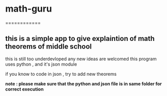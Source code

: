 # math-guru
============
## this is a simple app to give explaintion of math theorems of middle school
this is still too underdevloped any new ideas are welcomed
this program uses python , and it's json module 

if you know to code in json , try to add new theorems 

**note : please make sure that the python and json file is in same folder for correct execution**
